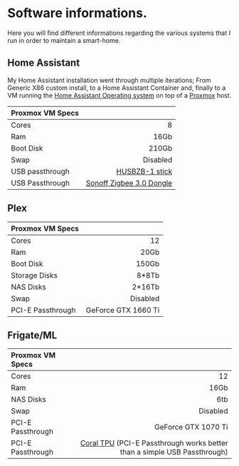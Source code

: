 # Software informations.

Here you will find different informations regarding the various systems that I run in order to maintain a smart-home.

## Home Assistant

My Home Assistant installation went through multiple iterations;
From Generic X86 custom install, to a Home Assistant Container and, finally to a VM running the [Home Assistant Operating system](https://www.home-assistant.io/installation/generic-x86-64#install-home-assistant-operating-system) on top of a [Proxmox](https://www.proxmox.com/en/) host.


| Proxmox VM Specs |  |
| :----- | -----------: |
|Cores| 8 | 
|Ram |  16Gb |
|Boot Disk| 210Gb | 
|Swap |  Disabled |
| USB passthrough | [HUSBZB-1 stick](https://www.amazon.ca/-/fr/QuickStick-Combo-HUSBZB-1-Nortek-Cert/dp/B0157GOEA8/ref=sr_1_5?__mk_fr_CA=%C3%85M%C3%85%C5%BD%C3%95%C3%91&crid=2JP8XY8SQ0LKQ&keywords=nortek&qid=1676432194&s=hi&sprefix=nortek%2Ctools%2C79&sr=1-5)|
|USB Passthrough |[Sonoff Zigbee 3.0 Dongle](https://sonoff.tech/product/gateway-and-sensors/sonoff-zigbee-3-0-usb-dongle-plus-p/) |


## Plex



| Proxmox VM Specs |  |
| :----- | -----------: |
|Cores| 12 | 
|Ram |  20Gb |
|Boot Disk| 150Gb | 
|Storage Disks| 8*8Tb |
|NAS Disks|2*16Tb|
|Swap |  Disabled |
|PCI-E Passthrough|GeForce GTX 1660 Ti| 


## Frigate/ML


| Proxmox VM Specs |  |
| :----- | -----------: |
|Cores| 12 | 
|Ram |  16Gb |
|NAS Disks| 6tb |
|Swap |  Disabled |
|PCI-E Passthrough| GeForce GTX 1070 Ti | 
|PCI-E Passthrough |[Coral TPU](https://coral.ai/products/accelerator/) (PCI-E Passthrough works better than a simple USB Passthrough)|